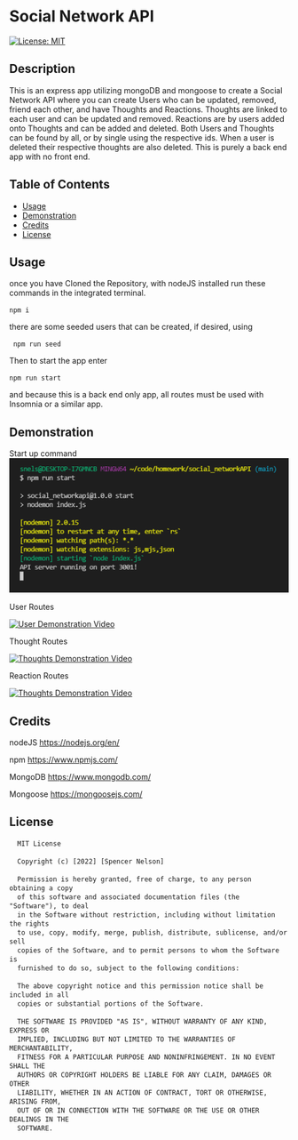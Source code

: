 # Social Network API
[![License: MIT](https://img.shields.io/badge/License-MIT-yellow.svg)](https://opensource.org/licenses/MIT)
## Description
This is an express app utilizing mongoDB and mongoose to create a Social Network API where you can create Users who can be updated, removed, friend each other, and have Thoughts and Reactions. Thoughts are linked to each user and can be updated and removed. Reactions are by users added onto Thoughts and can be added and deleted. Both Users and Thoughts can be found by all, or by single using the respective ids. When a user is deleted their respective thoughts are also deleted. This is purely a back end app with no front end.
## Table of Contents
- [Usage](#usage)
- [Demonstration](#demonstration)
- [Credits](#credits)
- [License](#license)

## Usage
once you have Cloned the Repository,
with nodeJS installed run these commands in the integrated terminal.


```
npm i 
```
there are some seeded users that can be created, if desired, using 
```
 npm run seed
```
Then to start the app enter
```
npm run start
```
and because this is a back end only app, all routes must be used with Insomnia or a similar app.

## Demonstration
Start up command
![App Start Up](/images/startApp.png?raw=true)


User Routes

[![User Demonstration Video](./images/UserRoutes.gif)](https://drive.google.com/file/d/1lxw-RpUIh0vv0_OAKUPcH0rlDLsUZtXB/view)

Thought Routes

[![Thoughts Demonstration Video](./images/ThoughtRoutes.gif)](https://drive.google.com/file/d/12oh3mVoh_RouQXFV2RKk7lrlmvwzqUz_/view)

Reaction Routes

[![Thoughts Demonstration Video](./images/ReactionRoutes.gif)](https://drive.google.com/file/d/1ERgD9ZJsZS7DpQJJraP5kmVoLvT7yBWY/view)

## Credits

nodeJS
https://nodejs.org/en/  

npm
https://www.npmjs.com/

MongoDB
https://www.mongodb.com/

Mongoose
https://mongoosejs.com/

## License
      MIT License

      Copyright (c) [2022] [Spencer Nelson]
      
      Permission is hereby granted, free of charge, to any person obtaining a copy
      of this software and associated documentation files (the "Software"), to deal
      in the Software without restriction, including without limitation the rights
      to use, copy, modify, merge, publish, distribute, sublicense, and/or sell
      copies of the Software, and to permit persons to whom the Software is
      furnished to do so, subject to the following conditions:
      
      The above copyright notice and this permission notice shall be included in all
      copies or substantial portions of the Software.
      
      THE SOFTWARE IS PROVIDED "AS IS", WITHOUT WARRANTY OF ANY KIND, EXPRESS OR
      IMPLIED, INCLUDING BUT NOT LIMITED TO THE WARRANTIES OF MERCHANTABILITY,
      FITNESS FOR A PARTICULAR PURPOSE AND NONINFRINGEMENT. IN NO EVENT SHALL THE
      AUTHORS OR COPYRIGHT HOLDERS BE LIABLE FOR ANY CLAIM, DAMAGES OR OTHER
      LIABILITY, WHETHER IN AN ACTION OF CONTRACT, TORT OR OTHERWISE, ARISING FROM,
      OUT OF OR IN CONNECTION WITH THE SOFTWARE OR THE USE OR OTHER DEALINGS IN THE
      SOFTWARE.
